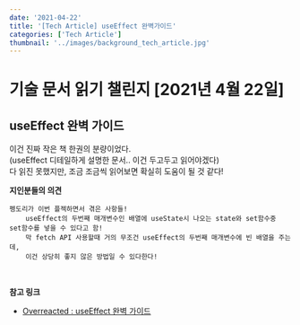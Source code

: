 ```yaml
---
date: '2021-04-22'
title: '[Tech Article] useEffect 완벽가이드'
categories: ['Tech Article']
thumbnail: '../images/background_tech_article.jpg'
---
```


# 기술 문서 읽기 챌린지 [2021년 4월 22일]

## **useEffect 완벽 가이드**

이건 진짜 작은 책 한권의 분량이었다.  
(useEffect 디테일하게 설명한 문서.. 이건 두고두고 읽어야겠다)  
다 읽진 못했지만, 조금 조금씩 읽어보면 확실히 도움이 될 것 같다!

**지인분들의 의견**

```
펭도리가 이번 플젝하면서 겪은 사항들!
    useEffect의 두번째 매개변수인 배열에 useState시 나오는 state와 set함수중 set함수를 넣을 수 있다고 함!
    막 fetch API 사용할때 거의 무조건 useEffect의 두번째 매개변수에 빈 배열을 주는데,
    이건 상당히 좋지 않은 방법일 수 있다한다!
```

<br/>

**참고 링크**

-   [Overreacted : useEffect 완벽 가이드](https://overreacted.io/ko/a-complete-guide-to-useeffect/)
